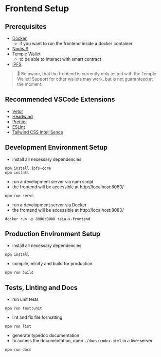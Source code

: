 # Frontend Setup

## Prerequisites

- [Docker](https://docs.docker.com/v17.12/install/)
  - if you want to run the frontend inside a docker container
- [NodeJS](https://nodejs.org/en/)
- [Temple Wallet](https://templewallet.com/)
  - to be able to interact with smart contract
- [IPFS](https://docs.ipfs.io)

> 🚨 Be aware, that the frontend is currently only tested with the Temple Wallet! Support for other wallets may work, but is not guaranteed at the moment.

## Recommended VSCode Extensions

- [Vetur](https://marketplace.visualstudio.com/items?itemName=octref.vetur)
- [Headwind](https://marketplace.visualstudio.com/items?itemName=heybourn.headwind)
- [Prettier](https://marketplace.visualstudio.com/items?itemName=esbenp.prettier-vscode)
- [ESLint](https://marketplace.visualstudio.com/items?itemName=dbaeumer.vscode-eslint)
- [Tailwind CSS IntelliSence](https://marketplace.visualstudio.com/items?itemName=bradlc.vscode-tailwindcss)

## Development Environment Setup

- install all necessary dependencies

```
npm install ipfs-core
npm install
```

- run a development server via npm script
- the frontend will be accessible at http://localhost:8080/

```
npm run serve
```

- run a development server via Docker
- the frontend will be accessible at http://localhost:8080/

```
docker run -p 8080:8080 taia-x-frontend
```

## Production Environment Setup

- install all necessary dependencies

```
npm install
```

- compile, minify and build for production

```
npm run build
```

## Tests, Linting and Docs

- run unit tests

```
npm run test:unit
```

- lint and fix file formatting

```
npm run lint
```

- generate typedoc documentation
- to access the documentation, open `./docs/index.html` in a live-server

```
npm run docs
```

